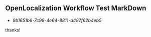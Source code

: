 ## OpenLocalization Workflow Test MarkDown
* *9b1651b6-7c98-4e64-8811-a487f62b4eb5*
 
thanks!

<!--HONumber=Feb17_HO1-->


